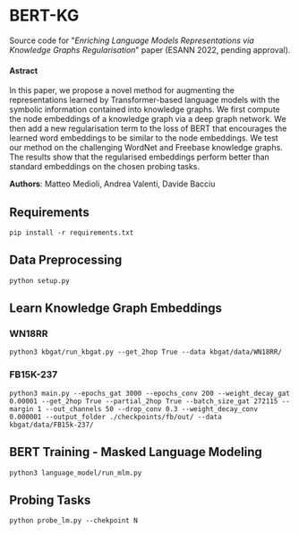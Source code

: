 # BERT-KG

Source code for "*Enriching Language Models Representations via Knowledge Graphs Regularisation*" paper (ESANN 2022, pending approval).
#### Astract
In this paper, we propose a novel method for augmenting the representations learned by Transformer-based language models with the symbolic information contained into knowledge graphs. We first compute the node embeddings of a knowledge graph via a deep graph network. We then add a new regularisation term to the loss of BERT that encourages the learned word embeddings to be similar to the node embeddings. We test our method on the challenging WordNet and Freebase knowledge graphs.
The results show that the regularised embeddings perform better than standard embeddings on the chosen probing tasks.

**Authors**: Matteo Medioli, Andrea Valenti, Davide Bacciu

## Requirements
```
pip install -r requirements.txt
```

## Data Preprocessing
```
python setup.py
```

## Learn Knowledge Graph Embeddings

### WN18RR
```
python3 kbgat/run_kbgat.py --get_2hop True --data kbgat/data/WN18RR/
```

### FB15K-237
```
python3 main.py --epochs_gat 3000 --epochs_conv 200 --weight_decay_gat 0.00001 --get_2hop True --partial_2hop True --batch_size_gat 272115 --margin 1 --out_channels 50 --drop_conv 0.3 --weight_decay_conv 0.000001 --output_folder ./checkpoints/fb/out/ --data kbgat/data/FB15k-237/
```

## BERT Training - Masked Language Modeling
```
python3 language_model/run_mlm.py
```

## Probing Tasks
```
python probe_lm.py --chekpoint N
```
